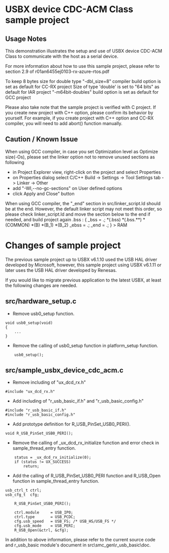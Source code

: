 USBX device CDC-ACM Class sample project
========================================
Usage Notes
-----------
This demonstration illustrates the setup and use of USBX device CDC-ACM Class to communicate with the host as a serial device.

For more information about how to use this sample project, 
please refer to section 2.9 of r01an6455ej0103-rx-azure-rtos.pdf

To keep 8 bytes size for double type
 "-dbl_size=8" compiler build option is set as default for CC-RX project
 Size of type 'double' is set to "64 bits" as default for IAR project
 "-m64bit-doubles" build option is set as default for GCC project

Please also take note that the sample project is verified with C project.
If you create new project with C++ option, please confirm its behavior by yourself.
For example, if you create project with C++ option and CC-RX compiler, you will need to add abort() function manually.

Caution / Known Issue
---------------------
When using GCC compiler, in case you set Optimization level as Optimize size(-Os), please set the linker option not to remove unused sections as following
- in Project Explorer view, right-click on the project and select Properties
- on Properties dialog select C/C++ Build -> Settings -> Tool Settings tab -> Linker -> Other
- add "-Wl,--no-gc-sections" on User defined options
- click Apply and Close" button

When using GCC compiler, the "_end" section in src/linker_script.ld should be at the end. However, the default linker script may not meet this order, so please check linker_script.ld and move the section below to the end if needed, and build project again
.bss :
{
	_bss = .;
	*(.bss)
	*(.bss.**)
	*(COMMON)
	*(B)
	*(B_1)
	*(B_2)
	_ebss = .;
	_end = .;
} > RAM


Changes of sample project
=========================
The previous sample project up to USBX v6.1.10 used the USB HAL driver developed by Microsoft, however, this sample project using USBX v6.1.11 or later uses the USB HAL driver developed by Renesas.

If you would like to migrate previous application to the latest USBX, at least the following changes are needed.

src/hardware_setup.c
--------------------
- Remove usb0_setup function.
```
void usb0_setup(void)
{
    ...
}
```
- Remove the calling of usb0_setup function in platform_setup function.
```
    usb0_setup();
```

src/sample_usbx_device_cdc_acm.c
--------------------------------
- Remove including of "ux_dcd_rx.h"
```
#include "ux_dcd_rx.h"
```

- Add including of "r_usb_basic_if.h" and "r_usb_basic_config.h"
```
#include "r_usb_basic_if.h"
#include "r_usb_basic_config.h"
```

- Add prototype definition for R_USB_PinSet_USB0_PERI().
```
void R_USB_PinSet_USB0_PERI();
```

- Remove the calling of _ux_dcd_rx_initialize function and error check in sample_thread_entry function.
```
    status = _ux_dcd_rx_initialize(0);
    if (status != UX_SUCCESS)
        return;
```

- Add the calling of R_USB_PinSet_USB0_PERI function and R_USB_Open function in sample_thread_entry function.
```
usb_ctrl_t ctrl;
usb_cfg_t  cfg;

    R_USB_PinSet_USB0_PERI();

    ctrl.module     = USB_IP0; 
    ctrl.type       = USB_PCDC; 
    cfg.usb_speed   = USB_FS; /* USB_HS/USB_FS */ 
    cfg.usb_mode    = USB_PERI; 
    R_USB_Open(&ctrl, &cfg); 
```

In addition to above information, please refer to the current source code and r_usb_basic module's document in src\smc_gen\r_usb_basic\doc.

